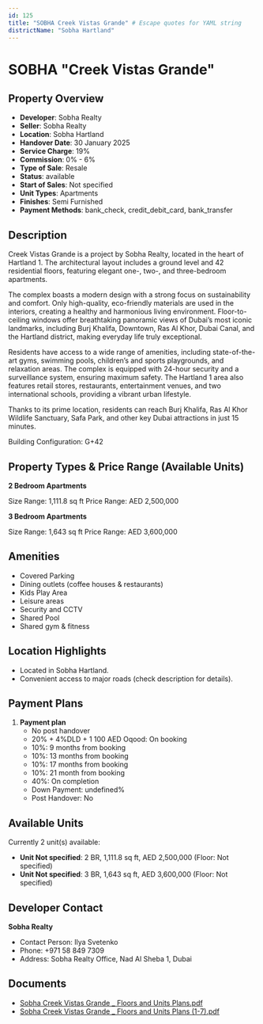 ```yaml
---
id: 125
title: "SOBHA Creek Vistas Grande" # Escape quotes for YAML string
districtName: "Sobha Hartland"
---
```


# SOBHA "Creek Vistas Grande"

## Property Overview
- **Developer**: Sobha Realty
- **Seller**: Sobha Realty
- **Location**: Sobha Hartland
- **Handover Date**: 30 January 2025
- **Service Charge**: 19%
- **Commission**: 0% - 6%
- **Type of Sale**: Resale
- **Status**: available
- **Start of Sales**: Not specified
- **Unit Types**: Apartments
- **Finishes**: Semi Furnished
- **Payment Methods**: bank_check, credit_debit_card, bank_transfer

## Description
Creek Vistas Grande is a project by Sobha Realty, located in the heart of Hartland 1. The architectural layout includes a ground level and 42 residential floors, featuring elegant one-, two-, and three-bedroom apartments.

The complex boasts a modern design with a strong focus on sustainability and comfort. Only high-quality, eco-friendly materials are used in the interiors, creating a healthy and harmonious living environment. Floor-to-ceiling windows offer breathtaking panoramic views of Dubai’s most iconic landmarks, including Burj Khalifa, Downtown, Ras Al Khor, Dubai Canal, and the Hartland district, making everyday life truly exceptional.

Residents have access to a wide range of amenities, including state-of-the-art gyms, swimming pools, children’s and sports playgrounds, and relaxation areas. The complex is equipped with 24-hour security and a surveillance system, ensuring maximum safety. The Hartland 1 area also features retail stores, restaurants, entertainment venues, and two international schools, providing a vibrant urban lifestyle.

Thanks to its prime location, residents can reach Burj Khalifa, Ras Al Khor Wildlife Sanctuary, Safa Park, and other key Dubai attractions in just 15 minutes.

Building Configuration: G+42

## Property Types & Price Range (Available Units)
**2 Bedroom Apartments**

Size Range: 1,111.8 sq ft
Price Range: AED 2,500,000

**3 Bedroom Apartments**

Size Range: 1,643 sq ft
Price Range: AED 3,600,000

## Amenities
- Covered Parking
- Dining outlets  (coffee houses & restaurants)
- Kids Play Area
- Leisure areas
- Security and CCTV
- Shared Pool
- Shared gym & fitness

## Location Highlights
- Located in Sobha Hartland.
- Convenient access to major roads (check description for details).

## Payment Plans
1. **Payment plan**
   - No post handover
   - 20% + 4%DLD + 1 100 AED Oqood: On booking
   - 10%: 9 months from booking
   - 10%: 13 months from booking
   - 10%: 17 months from booking
   - 10%: 21 month from booking
   - 40%: On completion
   - Down Payment: undefined%
   - Post Handover: No

## Available Units
Currently 2 unit(s) available:
- **Unit Not specified**: 2 BR, 1,111.8 sq ft, AED 2,500,000 (Floor: Not specified)
- **Unit Not specified**: 3 BR, 1,643 sq ft, AED 3,600,000 (Floor: Not specified)

## Developer Contact
**Sobha Realty**
- Contact Person: Ilya Svetenko
- Phone: +971 58 849 7309
- Address: Sobha Realty Office, Nad Al Sheba 1, Dubai

## Documents
- [Sobha Creek Vistas Grande _ Floors and Units Plans.pdf](https://cdn.geniemap.net/2023/06/23/7GV0DecPxIN5RULbvUtyRCIJQdetlHPj943ImlVR.pdf)
- [Sobha Creek Vistas Grande _ Floors and Units Plans (1-7).pdf](https://cdn.geniemap.net/2023/06/23/2HO45uRpR8ii5Tabx0YUhpdYI3WRpBfFl2lLoU5H.pdf)
